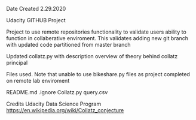 Date Created 2.29.2020

Udacity GITHUB Project

Project to use remote repositories functionality to validate users ability to function in collaberative enviroment. This validates adding new git branch with updated code partitioned from master branch 

Updated collatz.py with description overview of theory behind collatz principal

Files used. Note that unable to use bikeshare.py files as project completed on remote lab enviroment

README.md
.ignore
Collatz.py
query.csv

Credits
Udacity Data Science Program 
https://en.wikipedia.org/wiki/Collatz_conjecture
